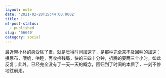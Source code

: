 ```yaml
---
layout: note
date: '2021-02-20T15:44:00.000Z'
title: ''
mf-post-status:
  - published
slug: '56640'
category: social
---
```

最近带小朴的感受除了累，就是觉得时间加速了，是那种完全来不及回味的加速：换尿布，喂奶，哄睡，再收拾残局，快的三四十分钟，折腾的要两三个小时，如此反复；此外，已经完全没有了一天一天的概念，回归到了时间的本质了，一刻不停地往前走。
